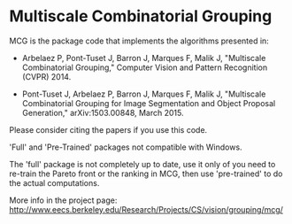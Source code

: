 Multiscale Combinatorial Grouping
===
MCG is the package code that implements the algorithms presented in:
 - Arbelaez P, Pont-Tuset J, Barron J, Marques F, Malik J,
 "Multiscale Combinatorial Grouping,"
 Computer Vision and Pattern Recognition (CVPR) 2014.

 - Pont-Tuset J, Arbelaez P, Barron J, Marques F, Malik J,
 "Multiscale Combinatorial Grouping for Image Segmentation and Object Proposal Generation,"
 arXiv:1503.00848, March 2015.


Please consider citing the papers if you use this code.

'Full' and 'Pre-Trained' packages not compatible with Windows.

The 'full' package is not completely up to date, use it only of you need to re-train the Pareto front or the ranking in MCG, then use 'pre-trained' to do the actual computations.

More info in the project page:
http://www.eecs.berkeley.edu/Research/Projects/CS/vision/grouping/mcg/


